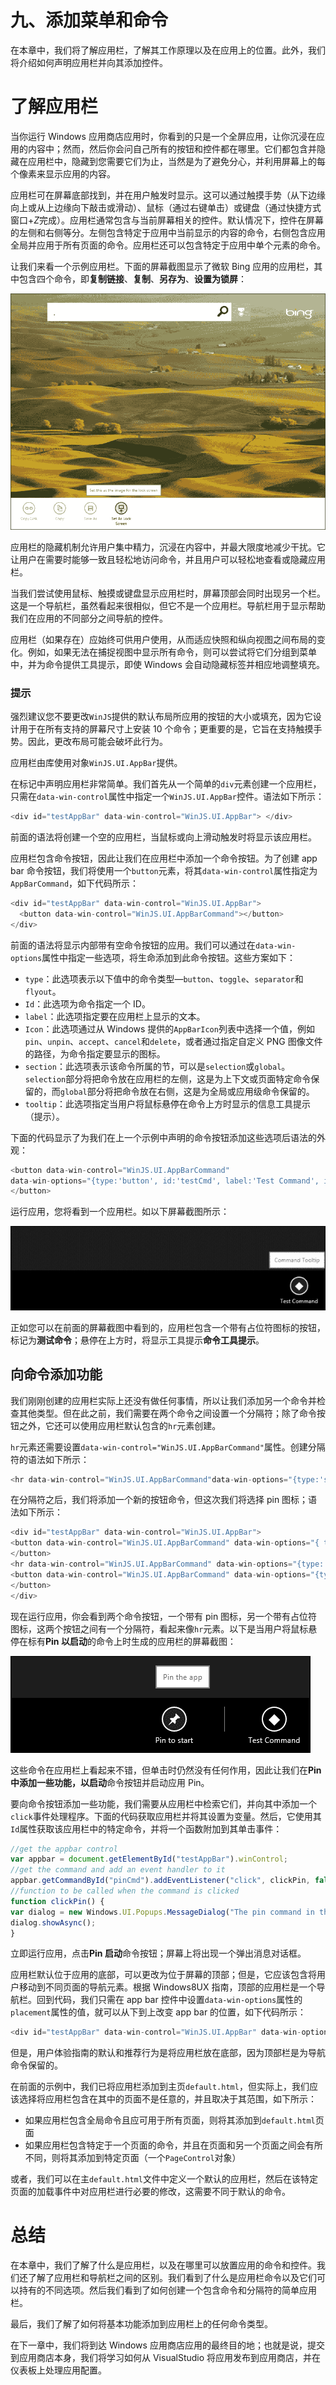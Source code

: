 # 九、添加菜单和命令

在本章中，我们将了解应用栏，了解其工作原理以及在应用上的位置。此外，我们将介绍如何声明应用栏并向其添加控件。

# 了解应用栏

当你运行 Windows 应用商店应用时，你看到的只是一个全屏应用，让你沉浸在应用的内容中；然而，然后你会问自己所有的按钮和控件都在哪里。它们都包含并隐藏在应用栏中，隐藏到您需要它们为止，当然是为了避免分心，并利用屏幕上的每个像素来显示应用的内容。

应用栏可在屏幕底部找到，并在用户触发时显示。这可以通过触摸手势（从下边缘向上或从上边缘向下敲击或滑动）、鼠标（通过右键单击）或键盘（通过快捷方式窗口+*Z*完成）。应用栏通常包含与当前屏幕相关的控件。默认情况下，控件在屏幕的左侧和右侧等分。左侧包含特定于应用中当前显示的内容的命令，右侧包含应用全局并应用于所有页面的命令。应用栏还可以包含特定于应用中单个元素的命令。

让我们来看一个示例应用栏。下面的屏幕截图显示了微软 Bing 应用的应用栏，其中包含四个命令，即**复制链接**、**复制**、**另存为**、**设置为锁屏**：

![Understanding the app bar](img/7102EN_09_01.jpg)

应用栏的隐藏机制允许用户集中精力，沉浸在内容中，并最大限度地减少干扰。它让用户在需要时能够一致且轻松地访问命令，并且用户可以轻松地查看或隐藏应用栏。

当我们尝试使用鼠标、触摸或键盘显示应用栏时，屏幕顶部会同时出现另一个栏。这是一个导航栏，虽然看起来很相似，但它不是一个应用栏。导航栏用于显示帮助我们在应用的不同部分之间导航的控件。

应用栏（如果存在）应始终可供用户使用，从而适应快照和纵向视图之间布局的变化。例如，如果无法在捕捉视图中显示所有命令，则可以尝试将它们分组到菜单中，并为命令提供工具提示，即使 Windows 会自动隐藏标签并相应地调整填充。

### 提示

强烈建议您不要更改`WinJS`提供的默认布局所应用的按钮的大小或填充，因为它设计用于在所有支持的屏幕尺寸上安装 10 个命令；更重要的是，它旨在支持触摸手势。因此，更改布局可能会破坏此行为。

应用栏由库使用对象`WinJS.UI.AppBar`提供。

在标记中声明应用栏非常简单。我们首先从一个简单的`div`元素创建一个应用栏，只需在`data-win-control`属性中指定一个`WinJS.UI.AppBar`控件。语法如下所示：

```js
<div id="testAppBar" data-win-control="WinJS.UI.AppBar"> </div>
```

前面的语法将创建一个空的应用栏，当鼠标或向上滑动触发时将显示该应用栏。

应用栏包含命令按钮，因此让我们在应用栏中添加一个命令按钮。为了创建 app bar 命令按钮，我们将使用一个`button`元素，将其`data-win-control`属性指定为`AppBarCommand`，如下代码所示：

```js
<div id="testAppBar" data-win-control="WinJS.UI.AppBar">
  <button data-win-control="WinJS.UI.AppBarCommand"></button>
</div>
```

前面的语法将显示内部带有空命令按钮的应用。我们可以通过在`data-win-options`属性中指定一些选项，将生命添加到此命令按钮。这些方案如下：

*   `type`：此选项表示以下值中的命令类型—`button`、`toggle`、`separator`和`flyout`。
*   `Id`：此选项为命令指定一个 ID。
*   `label`：此选项指定要在应用栏上显示的文本。
*   `Icon`：此选项通过从 Windows 提供的`AppBarIcon`列表中选择一个值，例如`pin`、`unpin`、`accept`、`cancel`和`delete`，或者通过指定自定义 PNG 图像文件的路径，为命令指定要显示的图标。
*   `section`：此选项表示该命令所属的节，可以是`selection`或`global`。`selection`部分将把命令放在应用栏的左侧，这是为上下文或页面特定命令保留的，而`global`部分将把命令放在右侧，这是为全局或应用级命令保留的。
*   `tooltip`：此选项指定当用户将鼠标悬停在命令上方时显示的信息工具提示（提示）。

下面的代码显示了为我们在上一个示例中声明的命令按钮添加这些选项后语法的外观：

```js
<button data-win-control="WinJS.UI.AppBarCommand" 
data-win-options="{type:'button', id:'testCmd', label:'Test Command', icon:'placeholder', section:'global', tooltip: 'Command Tooltip' }">
</button>
```

运行应用，您将看到一个应用栏。如以下屏幕截图所示：

![Understanding the app bar](img/7102EN_09_02.jpg)

正如您可以在前面的屏幕截图中看到的，应用栏包含一个带有占位符图标的按钮，标记为**测试命令**；悬停在上方时，将显示工具提示**命令工具提示**。

## 向命令添加功能

我们刚刚创建的应用栏实际上还没有做任何事情，所以让我们添加另一个命令并检查其他类型。但在此之前，我们需要在两个命令之间设置一个分隔符；除了命令按钮之外，它还可以使用应用栏默认包含的`hr`元素创建。

`hr`元素还需要设置`data-win-control="WinJS.UI.AppBarCommand"`属性。创建分隔符的语法如下所示：

```js
<hr data-win-control="WinJS.UI.AppBarCommand"data-win-options="{type:'separator', section:'global'}" />
```

在分隔符之后，我们将添加一个新的按钮命令，但这次我们将选择 pin 图标；语法如下所示：

```js
<div id="testAppBar" data-win-control="WinJS.UI.AppBar">
<button data-win-control="WinJS.UI.AppBarCommand" data-win-options="{ type:'button', id:'pinCmd', label:'Pin to start', icon:'pin', section:'global', tooltip: 'Pin the app'}">
</button>
<hr data-win-control="WinJS.UI.AppBarCommand" data-win-options="{type:'separator', section:'global'}" />
<button data-win-control="WinJS.UI.AppBarCommand" data-win-options="{type:'button', id:'testCmd', label:'Test Command', icon:'placeholder', section:'global', tooltip: 'Command Tooltip' }">
</button>
</div>
```

现在运行应用，你会看到两个命令按钮，一个带有 pin 图标，另一个带有占位符图标，这两个按钮之间有一个分隔符，看起来像`hr`元素。以下是当用户将鼠标悬停在标有**Pin 以启动**的命令上时生成的应用栏的屏幕截图：

![Adding functionality to the commands](img/7102EN_09_03.jpg)

这些命令在应用栏上看起来不错，但单击时仍然没有任何作用，因此让我们在**Pin 中添加一些功能，以启动**命令按钮并启动应用 Pin。

要向命令按钮添加一些功能，我们需要从应用栏中检索它们，并向其中添加一个`click`事件处理程序。下面的代码获取应用栏并将其设置为变量。然后，它使用其`Id`属性获取该应用栏中的特定命令，并将一个函数附加到其单击事件：

```js
//get the appbar control
var appbar = document.getElementById("testAppBar").winControl;
//get the command and add an event handler to it
appbar.getCommandById("pinCmd").addEventListener("click", clickPin, false);
//function to be called when the command is clicked
function clickPin() {
var dialog = new Windows.UI.Popups.MessageDialog("The pin command in the bar has been clicked.");
dialog.showAsync();
}
```

立即运行应用，点击**Pin 启动**命令按钮；屏幕上将出现一个弹出消息对话框。

应用栏默认位于应用的底部，可以更改为位于屏幕的顶部；但是，它应该包含将用户移动到不同页面的导航元素。根据 Windows8UX 指南，顶部的应用栏是一个导航栏。回到代码，我们只需在 app bar 控件中设置`data-win-options`属性的`placement`属性的值，就可以从下到上改变 app bar 的位置，如下代码所示：

```js
<div id="testAppBar" data-win-control="WinJS.UI.AppBar" data-win-options="{placement:'top'}">
```

但是，用户体验指南的默认和推荐行为是将应用栏放在底部，因为顶部栏是为导航命令保留的。

在前面的示例中，我们已将应用栏添加到主页`default.html`，但实际上，我们应该选择将应用栏包含在其中的页面不是任意的，并且取决于其范围，如下所示：

*   如果应用栏包含全局命令且应可用于所有页面，则将其添加到`default.html`页面
*   如果应用栏包含特定于一个页面的命令，并且在页面和另一个页面之间会有所不同，则将其添加到特定页面（一个`PageControl`对象）

或者，我们可以在主`default.html`文件中定义一个默认的应用栏，然后在该特定页面的加载事件中对应用栏进行必要的修改，这需要不同于默认的命令。

# 总结

在本章中，我们了解了什么是应用栏，以及在哪里可以放置应用的命令和控件。我们还了解了应用栏和导航栏之间的区别。我们看到了什么是应用栏命令以及它们可以持有的不同选项。然后我们看到了如何创建一个包含命令和分隔符的简单应用栏。

最后，我们了解了如何将基本功能添加到应用栏上的任何命令类型。

在下一章中，我们将到达 Windows 应用商店应用的最终目的地；也就是说，提交到应用商店本身，我们将学习如何从 VisualStudio 将应用发布到应用商店，并在仪表板上处理应用配置。